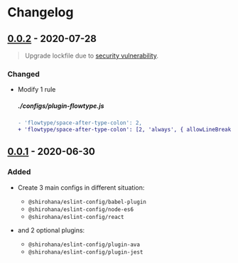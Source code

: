 Changelog
=========

[0.0.2] - 2020-07-28
--------------------
> Upgrade lockfile due to [security vulnerability](https://github.com/shirohana/eslint-config/pull/1).

### Changed

- Modify 1 rule

    ##### ./configs/plugin-flowtype.js
    ```diff
    - 'flowtype/space-after-type-colon': 2,
    + 'flowtype/space-after-type-colon': [2, 'always', { allowLineBreak: true }],
    ```

[0.0.1] - 2020-06-30
--------------------

### Added

- Create 3 main configs in different situation:
    - `@shirohana/eslint-config/babel-plugin`
    - `@shirohana/eslint-config/node-es6`
    - `@shirohana/eslint-config/react`

- and 2 optional plugins:
    - `@shirohana/eslint-config/plugin-ava`
    - `@shirohana/eslint-config/plugin-jest`

[0.0.2]: https://github.com/shirohana/eslint-config/releases/tag/v0.0.2
[0.0.1]: https://github.com/shirohana/eslint-config/releases/tag/v0.0.1
